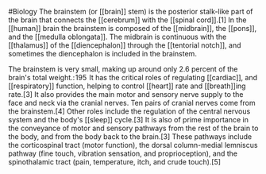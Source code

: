 #Biology 
The brainstem (or [[brain]] stem) is the posterior stalk-like part of the brain that connects the [[cerebrum]] with the [[spinal cord]].[1] In the [[human]] brain the brainstem is composed of the [[midbrain]], the [[pons]], and the [[medulla oblongata]]. The midbrain is continuous with the [[thalamus]] of the [[diencephalon]] through the [[tentorial notch]], and sometimes the diencephalon is included in the brainstem.

The brainstem is very small, making up around only 2.6 percent of the brain's total weight.: 195  It has the critical roles of regulating [[cardiac]], and [[respiratory]] function, helping to control [[heart]] rate and [[breath]]ing rate.[3] It also provides the main motor and sensory nerve supply to the face and neck via the cranial nerves. Ten pairs of cranial nerves come from the brainstem.[4] Other roles include the regulation of the central nervous system and the body's [[sleep]] cycle.[3] It is also of prime importance in the conveyance of motor and sensory pathways from the rest of the brain to the body, and from the body back to the brain.[3] These pathways include the corticospinal tract (motor function), the dorsal column-medial lemniscus pathway (fine touch, vibration sensation, and proprioception), and the spinothalamic tract (pain, temperature, itch, and crude touch).[5]